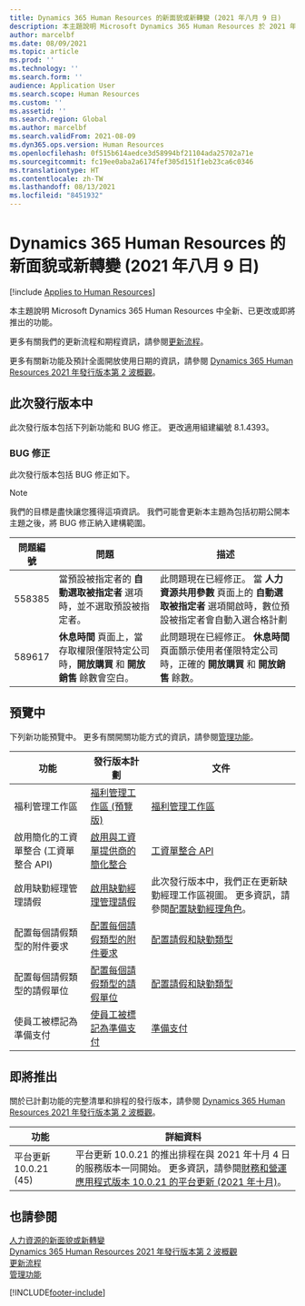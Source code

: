 ```yaml
---
title: Dynamics 365 Human Resources 的新面貌或新轉變 (2021 年八月 9 日)
description: 本主題說明 Microsoft Dynamics 365 Human Resources 於 2021 年八月9 日新增或更改的功能。
author: marcelbf
ms.date: 08/09/2021
ms.topic: article
ms.prod: ''
ms.technology: ''
ms.search.form: ''
audience: Application User
ms.search.scope: Human Resources
ms.custom: ''
ms.assetid: ''
ms.search.region: Global
ms.author: marcelbf
ms.search.validFrom: 2021-08-09
ms.dyn365.ops.version: Human Resources
ms.openlocfilehash: 0f515b614aedce3d58994bf21104ada25702a71e
ms.sourcegitcommit: fc19ee0aba2a6174fef305d151f1eb23ca6c0346
ms.translationtype: HT
ms.contentlocale: zh-TW
ms.lasthandoff: 08/13/2021
ms.locfileid: "8451932"
---
```

# <a name="whats-new-or-changed-in-dynamics-365-human-resources-august-9-2021"></a>Dynamics 365 Human Resources 的新面貌或新轉變 (2021 年八月 9 日)

[!include [Applies to Human Resources](../includes/applies-to-hr.md)]

本主題說明 Microsoft Dynamics 365 Human Resources 中全新、已更改或即將推出的功能。

更多有關我們的更新流程和期程資訊，請參閱[更新流程](hr-admin-setup-update-process.md)。

更多有關新功能及預計全面開放使用日期的資訊，請參閱 [ Dynamics 365 Human Resources 2021 年發行版本第 2 波概觀](/dynamics365-release-plan/2021wave2/human-resources/dynamics365-human-resources/)。

## <a name="in-this-release"></a>此次發行版本中

此次發行版本包括下列新功能和 BUG 修正。 更改適用組建編號 8.1.4393。

### <a name="bug-fixes"></a>BUG 修正

此次發行版本包括 BUG 修正如下。

> [!NOTE]
> 我們的目標是盡快讓您獲得這項資訊。 我們可能會更新本主題為包括初期公開本主題之後，將 BUG 修正納入建構範圍。

| 問題編號 | 問題 | 描述 |
| --- | --- | --- |
| 558385 | 當預設被指定者的 **自動選取被指定者** 選項時，並不選取預設被指定者。 | 此問題現在已經修正。 當 **人力資源共用參數** 頁面上的 **自動選取被指定者** 選項開啟時，數位預設被指定者會自動入選合格計劃 |
| 589617 | **休息時間** 頁面上，當存取權限僅限特定公司時，**開放購買** 和 **開放銷售** 餘數會空白。 | 此問題現在已經修正。 **休息時間** 頁面顥示使用者僅限特定公司時，正確的 **開放購買** 和 **開放銷售** 餘數。 |

## <a name="in-preview"></a>預覽中

下列新功能預覽中。 更多有關開關功能方式的資訊，請參閱[管理功能](hr-admin-manage-features.md)。

| 功能 | 發行版本計劃 | 文件 |
| --- | --- | --- |
| 福利管理工作區 | [福利管理工作區 (預覽版)](/dynamics365-release-plan/2020wave2/human-resources/dynamics365-human-resources/benefits-management-workspace) | [福利管理工作區](hr-benefits-management-workspace.md) |
| 啟用簡化的工資單整合 (工資單整合 API) | [啟用與工資單提供商的簡化整合](/dynamics365-release-plan/2021wave1/human-resources/dynamics365-human-resources/enable-simplified-integration-payroll-providers) | [工資單整合 API](hr-admin-integration-payroll-api-introduction.md)|
| 啟用缺勤經理管理請假 | [啟用缺勤經理管理請假](/dynamics365-release-plan/2021wave1/human-resources/dynamics365-human-resources/enable-absence-manager-manage-leave) | 此次發行版本中，我們正在更新缺勤經理工作區視圖。 更多資訊，請參閱[配置缺勤經理角色](https://go.microsoft.com/fwlink/?linkid=2168107)。 |
| 配置每個請假類型的附件要求 | [配置每個請假類型的附件要求](/dynamics365-release-plan/2021wave1/human-resources/dynamics365-human-resources/mandate-attachments-specific-leave-types) |[配置請假和缺勤類型](https://go.microsoft.com/fwlink/?linkid=2168108)|
| 配置每個請假類型的請假單位 | [配置每個請假類型的請假單位](/dynamics365-release-plan/2021wave1/human-resources/dynamics365-human-resources/configure-leave-units-per-leave-type) |[配置請假和缺勤類型](https://go.microsoft.com/fwlink/?linkid=2168215)|
| 使員工被標記為準備支付 | [使員工被標記為準備支付](/dynamics365-release-plan/2021wave1/human-resources/dynamics365-human-resources/enable-employees-be-marked-as-ready-pay) | [準備支付](/dynamics365/human-resources/hr-compensation-payroll) |

## <a name="coming-soon"></a>即將推出

關於已計劃功能的完整清單和排程的發行版本，請參閱 [Dynamics 365 Human Resources 2021 年發行版本第 2 波概觀](/dynamics365-release-plan/2021wave2/human-resources/dynamics365-human-resources/)。

| 功能 | 詳細資料​​ |
| --- | --- |
| 平台更新 10.0.21 (45) | 平台更新 10.0.21 的推出排程在與 2021 年十月 4 日的服務版本一同開始。 更多資訊，請參閱[財務和營運應用程式版本 10.0.21 的平台更新 (2021 年十月)](/dynamics365/fin-ops-core/dev-itpro/get-started/whats-new-platform-updates-10-0-21)。 |

## <a name="see-also"></a>也請參閱

[人力資源的新面貌或新轉變](hr-admin-whats-new.md)</br>
[Dynamics 365 Human Resources 2021 年發行版本第 2 波概觀](/dynamics365-release-plan/2021wave2/human-resources/dynamics365-human-resources/)</br>
[更新流程](hr-admin-setup-update-process.md)</br>
[管理功能](hr-admin-manage-features.md)

[!INCLUDE[footer-include](../includes/footer-banner.md)]
